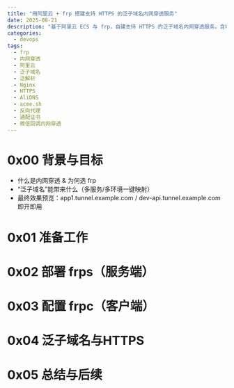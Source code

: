 ```yaml
---
title: "用阿里云 + frp 搭建支持 HTTPS 的泛子域名内网穿透服务"
date: 2025-08-21
description: "基于阿里云 ECS 与 frp，自建支持 HTTPS 的泛子域名内网穿透服务。含域名解析、通配证书、Nginx 统一 TLS、权限加固与常见问题排查的完整实战指南"
categories:
  - devops
tags:
  - frp
  - 内网穿透
  - 阿里云
  - 泛子域名
  - 泛解析
  - Nginx
  - HTTPS
  - AliDNS
  - acme.sh
  - 反向代理
  - 通配证书
  - 微信回调内网穿透
---
```

# 0x00 背景与目标
- 什么是内网穿透 & 为何选 frp
- “泛子域名”能带来什么（多服务/多环境一键映射）
- 最终效果预览：app1.tunnel.example.com / dev-api.tunnel.example.com 即开即用

# 0x01 准备工作

# 0x02 部署 frps（服务端）
# 0x03 配置 frpc（客户端）

# 0x04 泛子域名与HTTPS


# 0x05 总结与后续